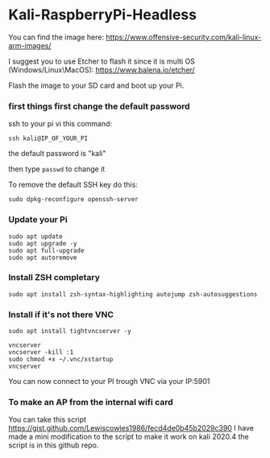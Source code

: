 # Kali-RaspberryPi-Headless

You can find the image here: https://www.offensive-security.com/kali-linux-arm-images/

I suggest you to use Etcher to flash it since it is multi OS (Windows/Linux\MacOS): https://www.balena.io/etcher/

Flash the image to your SD card and boot up your Pi.


### first things first change the default password
ssh to your pi vi this command:

```ssh kali@IP_OF_YOUR_PI```

the default password is "kali"

then type ```passwd``` to change it

To remove the default SSH key do this:

```sudo dpkg-reconfigure openssh-server```

### Update your Pi
```
sudo apt update
sudo apt upgrade -y
sudo apt full-upgrade
sudo apt autoremove
```

### Install ZSH completary 
```sudo apt install zsh-syntax-highlighting autojump zsh-autosuggestions```

### Install if it's not there VNC
```
sudo apt install tightvncserver -y

vncserver
vncserver -kill :1
sudo chmod +x ~/.vnc/xstartup
vncserver
```

You can now connect to your PI trough VNC via your IP:5901


### To make an AP from the internal wifi card
You can take this script https://gist.github.com/Lewiscowles1986/fecd4de0b45b2029c390
I have made a mini modification to the script to make it work on kali 2020.4 the script is in this github repo.
